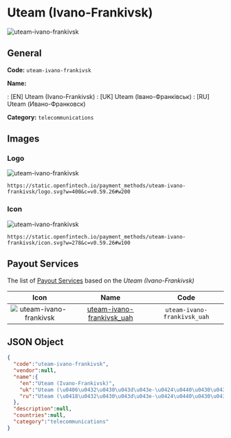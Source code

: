 
# Uteam (Ivano-Frankivsk) 
![uteam-ivano-frankivsk](https://static.openfintech.io/payment_methods/uteam-ivano-frankivsk/logo.svg?w=400&c=v0.59.26#w200)  

## General 
**Code:** `uteam-ivano-frankivsk` 
 
**Name:** 
 
:	[EN] Uteam (Ivano-Frankivsk) 
:	[UK] Uteam (Івано-Франківськ) 
:	[RU] Uteam (Ивано-Франковск) 
 
**Category:** `telecommunications` 
 

## Images 

### Logo 
![uteam-ivano-frankivsk](https://static.openfintech.io/payment_methods/uteam-ivano-frankivsk/logo.svg?w=400&c=v0.59.26#w200)  

```
https://static.openfintech.io/payment_methods/uteam-ivano-frankivsk/logo.svg?w=400&c=v0.59.26#w200
```  

### Icon 
![uteam-ivano-frankivsk](https://static.openfintech.io/payment_methods/uteam-ivano-frankivsk/icon.svg?w=278&c=v0.59.26#w100)  

```
https://static.openfintech.io/payment_methods/uteam-ivano-frankivsk/icon.svg?w=278&c=v0.59.26#w100
```  

## Payout Services 
 
The list of [Payout Services](/payout-services/) based on the _Uteam (Ivano-Frankivsk)_ 

|Icon|Name|Code| 
|:---:|:---:|:---:| 
|![uteam-ivano-frankivsk](https://static.openfintech.io/payout_methods/uteam-ivano-frankivsk/icon.png?w=278&c=v0.59.26#w40) |[uteam-ivano-frankivsk_uah](/payout-services/uteam-ivano-frankivsk_uah/)|`uteam-ivano-frankivsk_uah`| 
 

## JSON Object 

```json
{
  "code":"uteam-ivano-frankivsk",
  "vendor":null,
  "name":{
    "en":"Uteam (Ivano-Frankivsk)",
    "uk":"Uteam (\u0406\u0432\u0430\u043d\u043e-\u0424\u0440\u0430\u043d\u043a\u0456\u0432\u0441\u044c\u043a)",
    "ru":"Uteam (\u0418\u0432\u0430\u043d\u043e-\u0424\u0440\u0430\u043d\u043a\u043e\u0432\u0441\u043a)"
  },
  "description":null,
  "countries":null,
  "category":"telecommunications"
}
```  

